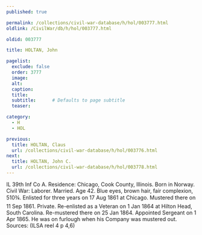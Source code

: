 ```yaml
---
published: true

permalink: /collections/civil-war-database/h/hol/003777.html
oldlink: /CivilWar/db/h/hol/003777.html

oldid: 003777

title: HOLTAN, John

pagelist:
  exclude: false
  order: 3777
  image: 
  alt:
  caption:
  title:
  subtitle:      # Defaults to page subtitle
  teaser:

category: 
  - H 
  - HOL

previous:
  title: HOLTAN, Claus
  url: /collections/civil-war-database/h/hol/003776.html  
next:
  title: HOLTAN, John C.
  url: /collections/civil-war-database/h/hol/003778.html   
---
```

IL 39th Inf Co A. Residence: Chicago, Cook County, Illinois. Born in Norway. Civil War: Laborer. Married. Age 42. Blue eyes, brown hair, fair complexion, 5&#146;10&frac34;&#148;. Enlisted for three years on 17 Aug 1861 at Chicago. Mustered there on 11 Sep 1861. Private. Re-enlisted as a Veteran on 1 Jan 1864 at Hilton Head, South Carolina. Re-mustered there on 25 Jan 1864. Appointed Sergeant on 1 Apr 1865. He was on furlough when his Company was mustered out. Sources: (ILSA reel 4 p 4,6)